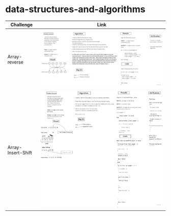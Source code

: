 ﻿# data-structures-and-algorithms

| Challenge      | Link |
| ----------- | ----------- |
| Array-reverse      | ![Link](/DataStructure/DataStructure/data-structure-console/array-reverse/WhiteBoard.jpg)       |
| Array-Insert-Shift      | ![Link](/DataStructure/DataStructure/data-structure-console/array-insert-shift/UpdatedWhiteBoard.jpg)       |

